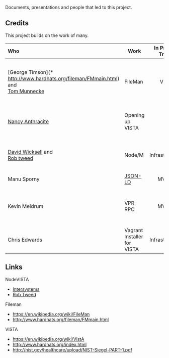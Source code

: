 Documents, presentations and people that led to this project.

## Credits
This project builds on the work of many.

Who | Work | In Project Track  | Comment
:--- | --- | :---: | ---
[George Timson](* http://www.hardhats.org/fileman/FMmain.html) and <br>[Tom Munnecke](http://munnecke.com/blog/?cat=120) | FileMan | VDM | The pair who concieved and built VISTA on a metadata-driven architecture
[Nancy Anthracite](http://worldvista.org/WorldVistA/Executive_Team) | Opening up VISTA | &nbsp;  | Advocated tirelessly for in-the-open VISTA development
[David Wicksell](https://github.com/dlwicksell/nodem) and <br>[Rob tweed](https://github.com/robtweed/node-mdb) | Node/M | Infrastructure | Integrated node.js with VISTA and MUMPS ("nodeVISTA")
Manu Sporny | [JSON-LD](http://json-ld.org/) | MVDM |  | Created and promoted the JSON-LD standard
Kevin Meldrum | VPR RPC | MVDM |  Created a JSON-based mechanism for accessing VISTA's patient data 
Chris Edwards | Vagrant Installer for VISTA | Infrastructure | Packaged VISTA for today 


## Links

NodeVISTA
* [Intersystems](https://www.google.com/search?q=intersystems+cache+node.js+VISTA&espv=2&biw=1025&bih=666&source=lnms&tbm=isch&sa=X&ved=0ahUKEwiLtN7gmqjKAhUELaYKHaoODKAQ_AUICCgD&dpr=1.25#imgrc=_)
* [Rob Tweed](https://robtweed.wordpress.com/2014/07/24/vista-evolution-whats-wrong-with-this-picture/)

Fileman
* https://en.wikipedia.org/wiki/FileMan
* http://www.hardhats.org/fileman/FMmain.html

VISTA
* https://en.wikipedia.org/wiki/VistA
* http://www.hardhats.org/index.html
* http://nist.gov/healthcare/upload/NIST-Siegel-PART-1.pdf

